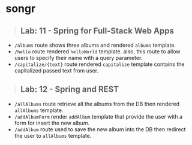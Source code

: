 # songr
> ## Lab: 11 - Spring for Full-Stack Web Apps
* `/albums` route shows three albums and rendered `albums` template.
* `/hello` route  rendered `helloWorld` template. also, this route to allow users to specify their name with a query parameter.
* `/capitalize/{text}` route  rendered `capitalize` template contains the capitalized passed text from user.


> ## Lab: 12 - Spring and REST
* `/allAlbums` route retrieve all the albums from the DB then rendered `allAlbums` template.
* `/addAlbumForm` render `addAlbum` template that provide the user with a form for insert the new album.
* `/addAlbum` route used to save the new album into the DB then redirect the user to `allAlbums` template.
